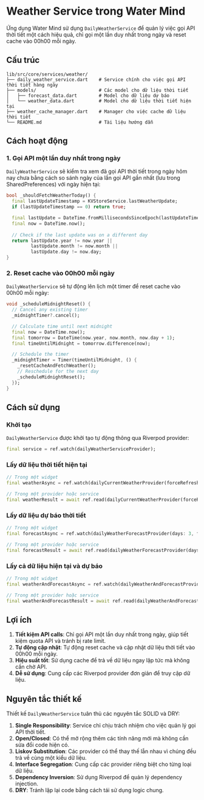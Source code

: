 # Weather Service trong Water Mind

Ứng dụng Water Mind sử dụng `DailyWeatherService` để quản lý việc gọi API thời tiết một cách hiệu quả, chỉ gọi một lần duy nhất trong ngày và reset cache vào 00h00 mỗi ngày.

## Cấu trúc

```
lib/src/core/services/weather/
├── daily_weather_service.dart    # Service chính cho việc gọi API thời tiết hàng ngày
├── models/                       # Các model cho dữ liệu thời tiết
│   ├── forecast_data.dart        # Model cho dữ liệu dự báo
│   └── weather_data.dart         # Model cho dữ liệu thời tiết hiện tại
├── weather_cache_manager.dart    # Manager cho việc cache dữ liệu thời tiết
└── README.md                     # Tài liệu hướng dẫn
```

## Cách hoạt động

### 1. Gọi API một lần duy nhất trong ngày

`DailyWeatherService` sẽ kiểm tra xem đã gọi API thời tiết trong ngày hôm nay chưa bằng cách so sánh ngày của lần gọi API gần nhất (lưu trong SharedPreferences) với ngày hiện tại:

```dart
bool _shouldFetchWeatherToday() {
  final lastUpdateTimestamp = KVStoreService.lastWeatherUpdate;
  if (lastUpdateTimestamp == 0) return true;

  final lastUpdate = DateTime.fromMillisecondsSinceEpoch(lastUpdateTimestamp);
  final now = DateTime.now();
  
  // Check if the last update was on a different day
  return lastUpdate.year != now.year || 
         lastUpdate.month != now.month || 
         lastUpdate.day != now.day;
}
```

### 2. Reset cache vào 00h00 mỗi ngày

`DailyWeatherService` sẽ tự động lên lịch một timer để reset cache vào 00h00 mỗi ngày:

```dart
void _scheduleMidnightReset() {
  // Cancel any existing timer
  _midnightTimer?.cancel();

  // Calculate time until next midnight
  final now = DateTime.now();
  final tomorrow = DateTime(now.year, now.month, now.day + 1);
  final timeUntilMidnight = tomorrow.difference(now);

  // Schedule the timer
  _midnightTimer = Timer(timeUntilMidnight, () {
    _resetCacheAndFetchWeather();
    // Reschedule for the next day
    _scheduleMidnightReset();
  });
}
```

## Cách sử dụng

### Khởi tạo

`DailyWeatherService` được khởi tạo tự động thông qua Riverpod provider:

```dart
final service = ref.watch(dailyWeatherServiceProvider);
```

### Lấy dữ liệu thời tiết hiện tại

```dart
// Trong một widget
final weatherAsync = ref.watch(dailyCurrentWeatherProvider(forceRefresh: false));

// Trong một provider hoặc service
final weatherResult = await ref.read(dailyCurrentWeatherProvider(forceRefresh: false).future);
```

### Lấy dữ liệu dự báo thời tiết

```dart
// Trong một widget
final forecastAsync = ref.watch(dailyWeatherForecastProvider(days: 3, forceRefresh: false));

// Trong một provider hoặc service
final forecastResult = await ref.read(dailyWeatherForecastProvider(days: 3, forceRefresh: false).future);
```

### Lấy cả dữ liệu hiện tại và dự báo

```dart
// Trong một widget
final weatherAndForecastAsync = ref.watch(dailyWeatherAndForecastProvider(forceRefresh: false));

// Trong một provider hoặc service
final weatherAndForecastResult = await ref.read(dailyWeatherAndForecastProvider(forceRefresh: false).future);
```

## Lợi ích

1. **Tiết kiệm API calls**: Chỉ gọi API một lần duy nhất trong ngày, giúp tiết kiệm quota API và tránh bị rate limit.
2. **Tự động cập nhật**: Tự động reset cache và cập nhật dữ liệu thời tiết vào 00h00 mỗi ngày.
3. **Hiệu suất tốt**: Sử dụng cache để trả về dữ liệu ngay lập tức mà không cần chờ API.
4. **Dễ sử dụng**: Cung cấp các Riverpod provider đơn giản để truy cập dữ liệu.

## Nguyên tắc thiết kế

Thiết kế `DailyWeatherService` tuân thủ các nguyên tắc SOLID và DRY:

1. **Single Responsibility**: Service chỉ chịu trách nhiệm cho việc quản lý gọi API thời tiết.
2. **Open/Closed**: Có thể mở rộng thêm các tính năng mới mà không cần sửa đổi code hiện có.
3. **Liskov Substitution**: Các provider có thể thay thế lẫn nhau vì chúng đều trả về cùng một kiểu dữ liệu.
4. **Interface Segregation**: Cung cấp các provider riêng biệt cho từng loại dữ liệu.
5. **Dependency Inversion**: Sử dụng Riverpod để quản lý dependency injection.
6. **DRY**: Tránh lặp lại code bằng cách tái sử dụng logic chung.

